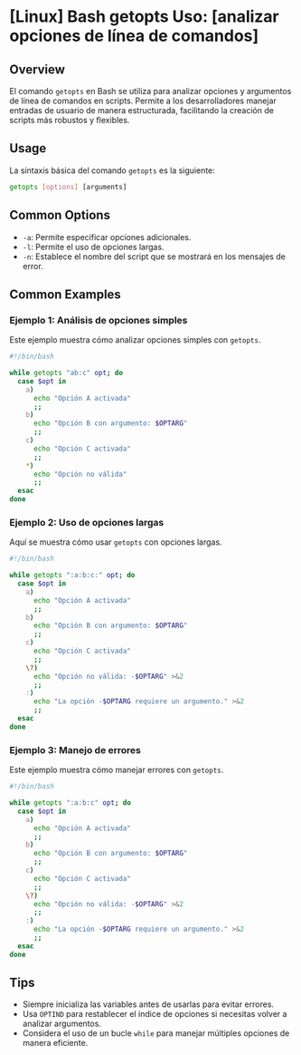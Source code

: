 # [Linux] Bash getopts Uso: [analizar opciones de línea de comandos]

## Overview
El comando `getopts` en Bash se utiliza para analizar opciones y argumentos de línea de comandos en scripts. Permite a los desarrolladores manejar entradas de usuario de manera estructurada, facilitando la creación de scripts más robustos y flexibles.

## Usage
La sintaxis básica del comando `getopts` es la siguiente:

```bash
getopts [options] [arguments]
```

## Common Options
- `-a`: Permite especificar opciones adicionales.
- `-l`: Permite el uso de opciones largas.
- `-n`: Establece el nombre del script que se mostrará en los mensajes de error.

## Common Examples

### Ejemplo 1: Análisis de opciones simples
Este ejemplo muestra cómo analizar opciones simples con `getopts`.

```bash
#!/bin/bash

while getopts "ab:c" opt; do
  case $opt in
    a)
      echo "Opción A activada"
      ;;
    b)
      echo "Opción B con argumento: $OPTARG"
      ;;
    c)
      echo "Opción C activada"
      ;;
    *)
      echo "Opción no válida"
      ;;
  esac
done
```

### Ejemplo 2: Uso de opciones largas
Aquí se muestra cómo usar `getopts` con opciones largas.

```bash
#!/bin/bash

while getopts ":a:b:c:" opt; do
  case $opt in
    a)
      echo "Opción A activada"
      ;;
    b)
      echo "Opción B con argumento: $OPTARG"
      ;;
    c)
      echo "Opción C activada"
      ;;
    \?)
      echo "Opción no válida: -$OPTARG" >&2
      ;;
    :)
      echo "La opción -$OPTARG requiere un argumento." >&2
      ;;
  esac
done
```

### Ejemplo 3: Manejo de errores
Este ejemplo muestra cómo manejar errores con `getopts`.

```bash
#!/bin/bash

while getopts ":a:b:c" opt; do
  case $opt in
    a)
      echo "Opción A activada"
      ;;
    b)
      echo "Opción B con argumento: $OPTARG"
      ;;
    c)
      echo "Opción C activada"
      ;;
    \?)
      echo "Opción no válida: -$OPTARG" >&2
      ;;
    :)
      echo "La opción -$OPTARG requiere un argumento." >&2
      ;;
  esac
done
```

## Tips
- Siempre inicializa las variables antes de usarlas para evitar errores.
- Usa `OPTIND` para restablecer el índice de opciones si necesitas volver a analizar argumentos.
- Considera el uso de un bucle `while` para manejar múltiples opciones de manera eficiente.
